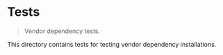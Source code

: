 # Tests

> Vendor dependency tests.

<!-- Section to include introductory text. Make sure to keep an empty line after the intro `section` element and another before the `/section` close. -->

<section class="intro">

This directory contains tests for testing vendor dependency installations.

</section>

<!-- /.intro -->

<!-- Section for all links. Make sure to keep an empty line after the `section` element and another before the `/section` close. -->

<section class="links">

</section>

<!-- /.links -->
